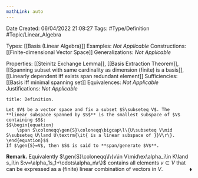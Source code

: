 ```yaml
---
mathLink: auto
---
```


<div class="topSpace"></div>

Date Created: 06/04/2022 21:08:27
Tags: #Type/Definition #Topic/Linear_Algebra

Types: [[Basis (Linear Algebra)]]
Examples: <i>Not Applicable</i>
Constructions: [[Finite-dimensional Vector Space]]
Generalizations: <i>Not Applicable</i>

Properties: [[Steinitz Exchange Lemma]], [[Basis Extraction Theorem]], [[Spanning subset with same cardinality as dimension (finite) is a basis]], [[Linearly dependent iff exists span redundant element]]
Sufficiencies: [[Basis iff minimal spanning set]]
Equivalences: <i>Not Applicable</i>
Justifications: <i>Not Applicable</i>

``` ad-Definition
title: Definition.

Let $V$ be a vector space and fix a subset $S\subseteq V$. The **linear subspace spanned by $S$** is the smallest subspace of $V$ containing $S$:
$$\begin{equation}
    \span S\coloneqq\gen{S}\coloneqq\bigcap\l\{U\subseteq V\mid S\subseteq U\land U\textrm{\it{ is a linear subspace of }}V\r\}.
\end{equation}$$
If $\gen{S}=V$, then $S$ is said to **span/generate $V$**.

```

<b>Remark.</b> Equivalently $\gen{S}\coloneqq\l\{v\in V\mid\ex\alpha_i\in K\land s_i\in S:v=\alpha_1s_1+\cdots\alpha_n\r\}$ contains all elements $v\in V$ that can be expressed as a (finite) linear combination of vectors in $V$.<span style="float:right;">$\blacklozenge$</span>
